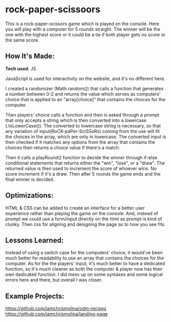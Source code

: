 # rock-paper-scissoors

This is a rock-paper-scissors game which is played on the console. Here you will play with a computer for 5 rounds straight. The winner will be the one with the highest score or it could be a tie if both player gets no score or the same score.

## How It's Made:

**Tech used**: JS

JavaScript is used for interactivity on the website, and it's no different here.

I created a randomizer (Math.random()) that calls a function that generates a number between 0-2 and returns the value which serves as computers' choice that is applied to an "array[choice]" that contains the choices for the computer.

Then players' choice calls a function and then is asked through a prompt that only accepts a string which is then converted into a lowercase (.toLowerCase()). The converted to lowercase string is necessary, so that any variation of input(RoCK-paPer-SciSSoRs) coming from the use will fit the choices in the array, which are only in lowercase. The converted input is then checked if it matches any options from the array that contains the choices then returns a choice value if there's a match.

Then it calls a playRound() function to decide the winner through if-else conditional statements that returns either the "win", "lose", or a "draw". The returned value is then used to increment the score of whoever wins. No score increment if it's a draw. Then after 5 rounds the game ends and the final winner is decided.

## Optimizations:

HTML & CSS can be added to create an interface for a better user experience rather than playing the game on the console. And, instead of prompt we could use a form/input directly on the html as prompt is kind of clunky. Then css for aligning and designing the page as to how you see fits.

## Lessons Learned:

Instead of using a switch case for the computers' choice, it would've been much better for readability to use an array that contains the choices for the computer.
As for the the players' input, it's much better to have a dedicated function, so it's much cleaner as both the computer & player now has their own dedicated function. I did mess up on some syntaxes and some logical errors here and there, but overall I was closer.

## Example Projects:

https://github.com/iamchrismolina/odin-recipes
https://github.com/iamchrismolina/landing-page
